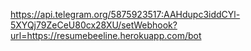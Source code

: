https://api.telegram.org/5875923517:AAHdupc3iddCYl-5XYQj79ZeCeU80cx28XU/setWebhook?url=https://resumebeeline.herokuapp.com/bot
